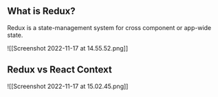 ## What is Redux?
Redux is a state-management system for cross component or app-wide state.

![[Screenshot 2022-11-17 at 14.55.52.png]]

## Redux vs React Context

![[Screenshot 2022-11-17 at 15.02.45.png]]

